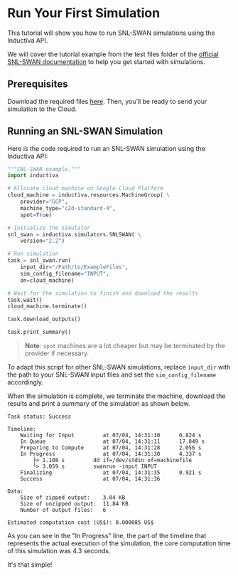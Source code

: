 # Run Your First Simulation
This tutorial will show you how to run SNL-SWAN simulations using the Inductiva API. 

We will cover the tutorial example from the test files folder of the [official SNL-SWAN documentation](https://sandialabs.github.io/SNL-SWAN/tutorial.html) to help you get started with simulations.

## Prerequisites
Download the required files [here](https://sandialabs.github.io/SNL-SWAN/_downloads/ExampleFiles.zip). Then, you’ll be ready to send your simulation to the Cloud.


## Running an SNL-SWAN Simulation
Here is the code required to run an SNL-SWAN simulation using the Inductiva API:

```python
"""SNL-SWAN example."""
import inductiva

# Allocate cloud machine on Google Cloud Platform
cloud_machine = inductiva.resources.MachineGroup( \
    provider="GCP",
    machine_type="c2d-standard-4",
	spot=True)

# Initialize the Simulator
snl_swan = inductiva.simulators.SNLSWAN( \
    version="2.2")

# Run simulation
task = snl_swan.run(
    input_dir="/Path/to/ExampleFiles",
    sim_config_filename="INPUT",
    on=cloud_machine)

# Wait for the simulation to finish and download the results
task.wait()
cloud_machine.terminate()

task.download_outputs()

task.print_summary()
```

> **Note**: `spot` machines are a lot cheaper but may be terminated by the provider if necessary.

To adapt this script for other SNL-SWAN simulations, replace `input_dir` with the
path to your SNL-SWAN input files and set the `sim_config_filename` accordingly.

When the simulation is complete, we terminate the machine, download the results and print a summary of the simulation as shown below.

```
Task status: Success

Timeline:
	Waiting for Input         at 07/04, 14:31:10      0.824 s
	In Queue                  at 07/04, 14:31:11      17.849 s
	Preparing to Compute      at 07/04, 14:31:28      2.056 s
	In Progress               at 07/04, 14:31:30      4.337 s
		├> 1.108 s         dd if=/dev/stdin of=machinefile
		└> 3.059 s         swanrun -input INPUT
	Finalizing                at 07/04, 14:31:35      0.921 s
	Success                   at 07/04, 14:31:36      

Data:
	Size of zipped output:    3.04 KB
	Size of unzipped output:  11.84 KB
	Number of output files:   6

Estimated computation cost (US$): 0.000085 US$
```

As you can see in the "In Progress" line, the part of the timeline that represents the actual execution of the simulation, 
the core computation time of this simulation was 4.3 seconds.

It's that simple!
